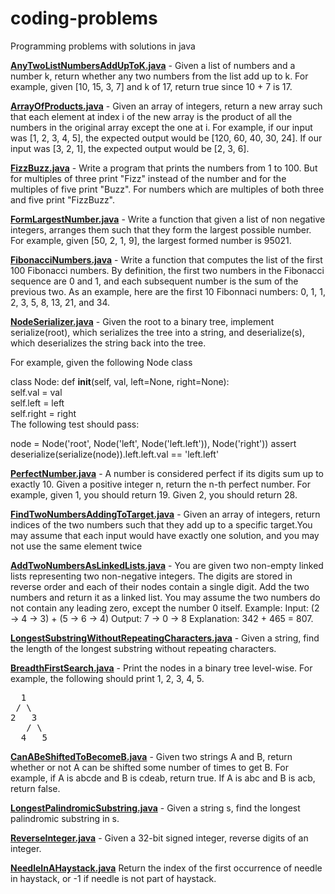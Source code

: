 # coding-problems
Programming problems with solutions in java

[**AnyTwoListNumbersAddUpToK.java**](https://github.com/techieJarek/coding-problems/blob/master/AnyTwoListNumbersAddUpToK.java) - 
Given a list of numbers and a number k, return whether any two numbers from the list add up to k.
For example, given [10, 15, 3, 7] and k of 17, return true since 10 + 7 is 17.

[**ArrayOfProducts.java**](https://github.com/techieJarek/coding-problems/blob/master/ArrayOfProducts.java) - 
Given an array of integers, return a new array such that each element at index i of the new array is the product of all the numbers in the original array except the one at i.
For example, if our input was [1, 2, 3, 4, 5], the expected output would be [120, 60, 40, 30, 24]. If our input was [3, 2, 1], the expected output would be [2, 3, 6].

[**FizzBuzz.java**](https://github.com/techieJarek/coding-problems/blob/master/FizzBuzz.java) - 
Write a program that prints the numbers from 1 to 100. But for multiples of three print "Fizz" instead of the number and for the multiples of five print "Buzz". For numbers which are multiples of both three and five print "FizzBuzz".

[**FormLargestNumber.java**](https://github.com/techieJarek/coding-problems/blob/master/FormLargestNumber.java) - 
Write a function that given a list of non negative integers, arranges them such that they form the largest possible number. For example, given [50, 2, 1, 9], the largest formed number is 95021.

[**FibonacciNumbers.java**](https://github.com/techieJarek/coding-problems/blob/master/FibonacciNumbers.java) - 
Write a function that computes the list of the first 100 Fibonacci numbers. By definition, the first two numbers in the Fibonacci sequence are 0 and 1, and each subsequent number is the sum of the previous two. As an example, here are the first 10 Fibonnaci numbers: 0, 1, 1, 2, 3, 5, 8, 13, 21, and 34.

[**NodeSerializer.java**](https://github.com/techieJarek/coding-problems/blob/master/NodeSerializer.java) -
Given the root to a binary tree, implement serialize(root), which serializes the tree into a string, and deserialize(s), which deserializes the string back into the tree.

For example, given the following Node class

class Node:
    def __init__(self, val, left=None, right=None):  
        self.val = val  
        self.left = left  
        self.right = right  
The following test should pass:

node = Node('root', Node('left', Node('left.left')), Node('right'))
assert deserialize(serialize(node)).left.left.val == 'left.left'

[**PerfectNumber.java**](https://github.com/techieJarek/coding-problems/blob/master/PerfectNumber.java) - 
A number is considered perfect if its digits sum up to exactly 10. Given a positive integer n, return the n-th perfect number. For example, given 1, you should return 19. Given 2, you should return 28.

[**FindTwoNumbersAddingToTarget.java**](https://github.com/techieJarek/coding-problems/blob/master/FindTwoNumbersAddingToTarget.java) - 
Given an array of integers, return indices of the two numbers such that they add up to a specific target.You may assume that each input would have exactly one solution, and you may not use the same element twice

[**AddTwoNumbersAsLinkedLists.java**](https://github.com/techieJarek/coding-problems/blob/master/AddTwoNumbersAsLinkedLists.java) - 
You are given two non-empty linked lists representing two non-negative integers.
The digits are stored in reverse order and each of their nodes contain a single digit.
Add the two numbers and return it as a linked list.
You may assume the two numbers do not contain any leading zero, except the number 0 itself.
Example:
Input: (2 -> 4 -> 3) + (5 -> 6 -> 4)
Output: 7 -> 0 -> 8
Explanation: 342 + 465 = 807.

[**LongestSubstringWithoutRepeatingCharacters.java**](https://github.com/techieJarek/coding-problems/blob/master/LongestSubstringWithoutRepeatingCharacters.java) - 
Given a string, find the length of the longest substring without repeating characters.

[**BreadthFirstSearch.java**](https://github.com/techieJarek/coding-problems/blob/master/BreadthFirstSearch.java) -
Print the nodes in a binary tree level-wise. For example, the following should print 1, 2, 3, 4, 5.
<pre>
  1
 / \
2   3
   / \
  4   5
</pre>

[**CanABeShiftedToBecomeB.java**](https://github.com/techieJarek/coding-problems/blob/master/CanABeShiftedToBecomeB.java) - 
Given two strings A and B, return whether or not A can be shifted some number of times to get B.
For example, if A is abcde and B is cdeab, return true. If A is abc and B is acb, return false.

[**LongestPalindromicSubstring.java**](https://github.com/techieJarek/coding-problems/blob/master/LongestPalindromicSubstring.java) - 
Given a string s, find the longest palindromic substring in s.

[**ReverseInteger.java**](https://github.com/techieJarek/coding-problems/blob/master/ReverseInteger.java) - 
Given a 32-bit signed integer, reverse digits of an integer.

[**NeedleInAHaystack.java**](https://github.com/techieJarek/coding-problems/blob/master/NeedleInAHaystack.java)
Return the index of the first occurrence of needle in haystack, or -1 if needle is not part of haystack.
